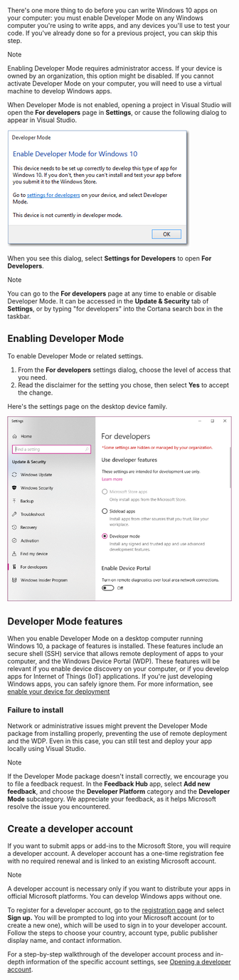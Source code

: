 There's one more thing to do before you can write Windows 10 apps on your computer: you must enable Developer Mode on any Windows computer you're using to write apps, and any devices you'll use to test your code. If you've already done so for a previous project, you can skip this step.

> [!NOTE]
> Enabling Developer Mode requires administrator access. If your device is owned by an organization, this option might be disabled. If you cannot activate Developer Mode on your computer, you will need to use a virtual machine to develop Windows apps.

When Developer Mode is not enabled, opening a project in Visual Studio will open the **For developers** page in **Settings**, or cause the following dialog to appear in Visual Studio.

![Enable developer mode dialog that is displayed in Visual Studio](../media/latestenabledialog.png)

When you see this dialog, select **Settings for Developers** to open **For Developers**.

> [!NOTE]
> You can go to the **For developers** page at any time to enable or disable Developer Mode. It can be accessed in the **Update & Security** tab of **Settings**, or by typing "for developers" into the Cortana search box in the taskbar.

## Enabling Developer Mode

To enable Developer Mode or related settings.

1.  From the **For developers** settings dialog, choose the level of access that you need.
2.  Read the disclaimer for the setting you chose, then select **Yes** to accept the change.

Here's the settings page on the desktop device family.

![Go to Settings, choose Update and security and then choose For developers to view your options](../media/devmode-pc-options.png)

## Developer Mode features

When you enable Developer Mode on a desktop computer running Windows 10, a package of features is installed. These features include an secure shell (SSH) service that allows remote deployment of apps to your computer, and the Windows Device Portal (WDP). These features will be relevant if you enable device discovery on your computer, or if you develop apps for Internet of Things (IoT) applications. If you're just developing Windows apps, you can safely ignore them. For more information, see [enable your device for deployment](https://docs.microsoft.com/windows/uwp/get-started/enable-your-device-for-development)

### Failure to install

Network or administrative issues might prevent the Developer Mode package from installing properly, preventing the use of remote deployment and the WDP. Even in this case, you can still test and deploy your app locally using Visual Studio.

> [!NOTE]
> If the Developer Mode package doesn't install correctly, we encourage you to file a feedback request. In the **Feedback Hub** app, select **Add new feedback**, and choose the **Developer Platform** category and the **Developer Mode** subcategory. We appreciate your feedback, as it helps Microsoft resolve the issue you encountered.

## Create a developer account

If you want to submit apps or add-ins to the Microsoft Store, you will require a developer account. A developer account has a one-time registration fee with no required renewal and is linked to an existing Microsoft account.

> [!NOTE]
> A developer account is necessary only if you want to distribute your apps in official Microsoft platforms. You can develop Windows apps without one.

To register for a developer account, go to the [registration page](https://developer.microsoft.com/store/register) and select **Sign up.** You will be prompted to log into your Microsoft account (or to create a new one), which will be used to sign in to your developer account. Follow the steps to choose your country, account type, public publisher display name, and contact information.

For a step-by-step walkthrough of the developer account process and in-depth information of the specific account settings, see [Opening a developer account](https://docs.microsoft.com/windows/uwp/publish/opening-a-developer-account).
